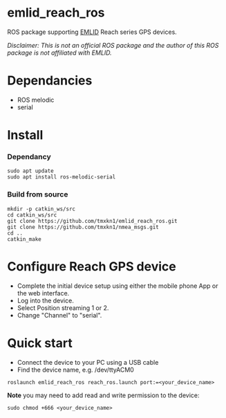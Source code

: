 # emlid_reach_ros
ROS package supporting [EMLID](https://emlid.com/) Reach series GPS devices.

*Disclaimer: This is not an official ROS package and the author of this ROS package is not affiliated with EMLID.*

# Dependancies
- ROS melodic
- serial

# Install

### Dependancy
```
sudo apt update
sudo apt install ros-melodic-serial
```

### Build from source
```
mkdir -p catkin_ws/src
cd catkin_ws/src
git clone https://github.com/tmxkn1/emlid_reach_ros.git
git clone https://github.com/tmxkn1/nmea_msgs.git
cd ..
catkin_make
```

# Configure Reach GPS device
- Complete the initial device setup using either the mobile phone App or the web interface.
- Log into the device.
- Select Position streaming 1 or 2.
- Change "Channel" to "serial".

# Quick start
- Connect the device to your PC using a USB cable
- Find the device name, e.g. /dev/ttyACM0
```
roslaunch emlid_reach_ros reach_ros.launch port:=<your_device_name>
```

**Note** you may need to add read and write permission to the device:
```
sudo chmod +666 <your_device_name>
```
